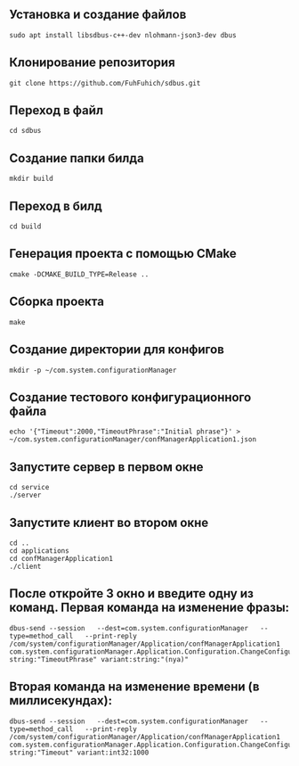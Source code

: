 ## Установка и создание файлов
``` console
sudo apt install libsdbus-c++-dev nlohmann-json3-dev dbus
```
## Клонирование репозитория
``` console
git clone https://github.com/FuhFuhich/sdbus.git
```
## Переход в файл
``` console
cd sdbus
```
## Создание папки билда
``` console
mkdir build
```
## Переход в билд
``` console
cd build
```
## Генерация проекта с помощью CMake
``` console
cmake -DCMAKE_BUILD_TYPE=Release ..
```
## Сборка проекта
``` console
make
```
## Создание директории для конфигов
``` console
mkdir -p ~/com.system.configurationManager
```
## Создание тестового конфигурационного файла
```console
echo '{"Timeout":2000,"TimeoutPhrase":"Initial phrase"}' > ~/com.system.configurationManager/confManagerApplication1.json
```

## Запустите сервер в первом окне
``` console
cd service
./server
```
## Запустите клиент во втором окне
```console
cd ..
cd applications
cd confManagerApplication1
./client
```
## После откройте 3 окно и введите одну из команд. Первая команда на изменение фразы:
``` console
dbus-send --session   --dest=com.system.configurationManager   --type=method_call   --print-reply   /com/system/configurationManager/Application/confManagerApplication1   com.system.configurationManager.Application.Configuration.ChangeConfiguration   string:"TimeoutPhrase" variant:string:"(nya)"
```
## Вторая команда на изменение времени (в миллисекундах):
```console
dbus-send --session   --dest=com.system.configurationManager   --type=method_call   --print-reply   /com/system/configurationManager/Application/confManagerApplication1   com.system.configurationManager.Application.Configuration.ChangeConfiguration   string:"Timeout" variant:int32:1000
```
